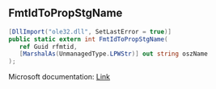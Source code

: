 ## FmtIdToPropStgName

```csharp
[DllImport("ole32.dll", SetLastError = true)]
public static extern int FmtIdToPropStgName(
   ref Guid rfmtid,
   [MarshalAs(UnmanagedType.LPWStr)] out string oszName
);
```

Microsoft documentation: [Link](https://learn.microsoft.com/en-us/windows/win32/api/coml2api/nf-coml2api-fmtidtopropstgname)
